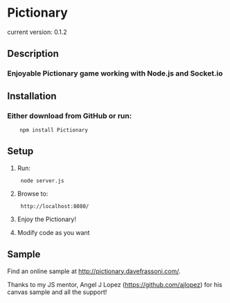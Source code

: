 # Pictionary #
current version: 0.1.2

## Description ##

### Enjoyable Pictionary game working with Node.js and Socket.io ###

## Installation ##

### Either download from GitHub or run: ###

		npm install Pictionary

## Setup ##

1. Run:

		node server.js

1. Browse to:

		http://localhost:8080/

1. Enjoy the Pictionary!

1. Modify code as you want

## Sample ##

Find an online sample at http://pictionary.davefrassoni.com/.

Thanks to my JS mentor, Angel J Lopez (https://github.com/ajlopez) for his canvas sample and all the support!